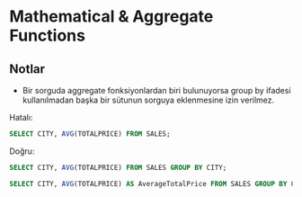 # Mathematical & Aggregate Functions

## Notlar

- Bir sorguda aggregate fonksiyonlardan biri bulunuyorsa group by ifadesi kullanılmadan başka bir sütunun sorguya eklenmesine izin verilmez.

Hatalı:
```sql
SELECT CITY, AVG(TOTALPRICE) FROM SALES;
```

Doğru:
```sql
SELECT CITY, AVG(TOTALPRICE) FROM SALES GROUP BY CITY;

SELECT CITY, AVG(TOTALPRICE) AS AverageTotalPrice FROM SALES GROUP BY CITY;
```
